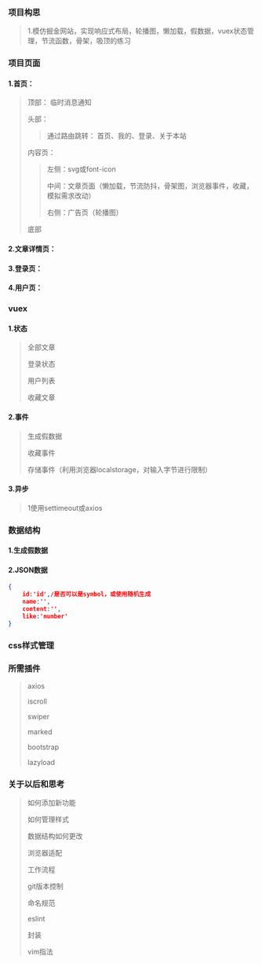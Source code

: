 ### 项目构思

> 1.模仿掘金网站，实现响应式布局，轮播图，懒加载，假数据，vuex状态管理，节流函数，骨架，吸顶的练习

### 项目页面

#### 1.首页：

> 顶部： 临时消息通知
>
> 头部：
>
> > 通过路由跳转： 首页、我的、登录、关于本站
>
> 内容页：
>
> > 左侧：svg或font-icon
> >
> > 中间：文章页面（懒加载，节流防抖，骨架图，浏览器事件，收藏，模拟需求改动）
> >
> > 右侧：广告页（轮播图）
>
> 底部

#### 2.文章详情页：

#### 3.登录页：

#### 4.用户页：

### vuex

#### 1.状态

> 全部文章
>
> 登录状态
>
> 用户列表
>
> 收藏文章

#### 2.事件

> 生成假数据
>
> 收藏事件
>
> 存储事件（利用浏览器localstorage，对输入字节进行限制）

#### 3.异步

> 1使用settimeout或axios

### 数据结构

#### 1.生成假数据

#### 2.JSON数据

~~~json
{
    id:'id',/是否可以是symbol，或使用随机生成
    name:'',
    content:'',
    like:'number'
}
~~~

### css样式管理

### 所需插件

> axios
>
> iscroll
>
> swiper
>
> marked
>
> bootstrap
>
> lazyload

### 关于以后和思考

> 如何添加新功能
>
> 如何管理样式
>
> 数据结构如何更改
>
> 浏览器适配
>
> 工作流程
>
> git版本控制
>
> 命名规范
>
> eslint
>
> 封装
>
> vim指法



